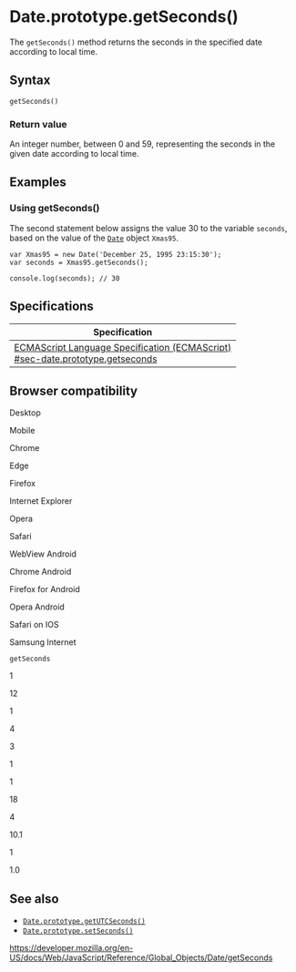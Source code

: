 Date.prototype.getSeconds()
===========================

The `getSeconds()` method returns the seconds in the specified date according to local time.

Syntax
------

    getSeconds()

### Return value

An integer number, between 0 and 59, representing the seconds in the given date according to local time.

Examples
--------

### Using getSeconds()

The second statement below assigns the value 30 to the variable `seconds`, based on the value of the [`Date`](../date) object `Xmas95`.

    var Xmas95 = new Date('December 25, 1995 23:15:30');
    var seconds = Xmas95.getSeconds();

    console.log(seconds); // 30

Specifications
--------------

<table><thead><tr class="header"><th>Specification</th></tr></thead><tbody><tr class="odd"><td><a href="https://tc39.es/ecma262/#sec-date.prototype.getseconds">ECMAScript Language Specification (ECMAScript)<br />
<span class="small">#sec-date.prototype.getseconds</span></a></td></tr></tbody></table>

Browser compatibility
---------------------

Desktop

Mobile

Chrome

Edge

Firefox

Internet Explorer

Opera

Safari

WebView Android

Chrome Android

Firefox for Android

Opera Android

Safari on IOS

Samsung Internet

`getSeconds`

1

12

1

4

3

1

1

18

4

10.1

1

1.0

See also
--------

-   [`Date.prototype.getUTCSeconds()`](getutcseconds)
-   [`Date.prototype.setSeconds()`](setseconds)

<a href="https://developer.mozilla.org/en-US/docs/Web/JavaScript/Reference/Global_Objects/Date/getSeconds" class="_attribution-link">https://developer.mozilla.org/en-US/docs/Web/JavaScript/Reference/Global_Objects/Date/getSeconds</a>
